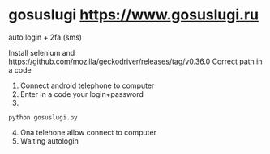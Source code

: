 # gosuslugi https://www.gosuslugi.ru
auto login + 2fa (sms)

Install selenium and https://github.com/mozilla/geckodriver/releases/tag/v0.36.0
Correct path in a code


1) Connect android telephone to computer
2) Enter in a code your login+password
3) 
```
python gosuslugi.py
```
4) Ona telehone allow connect to computer
5) Waiting autologin
